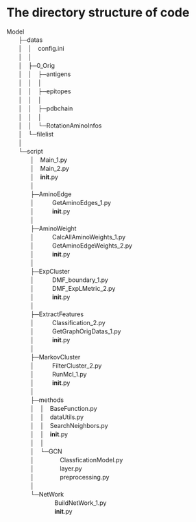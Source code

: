 # The directory structure of code
Model  
　　├─datas  
　　│　│　config.ini  
　　│　│　  
　　│　├─0_Orig  
　　│　│　├─antigens  
　　│　│　│　　　  
　　│　│　├─epitopes  
　　│　│　│　　　  
　　│　│　├─pdbchain  
　　│　│　│　　　  
　　│　│　└─RotationAminoInfos  
　　│　└─filelist  
　　│　　　　　  
　　└─script  
　　　　│　Main_1.py  
　　　　│　Main_2.py  
　　　　│　__init__.py  
　　　　│　  
　　　　├─AminoEdge  
　　　　│　　　GetAminoEdges_1.py  
　　　　│　　　__init__.py  
　　　　│　　　  
　　　　├─AminoWeight  
　　　　│　　　CalcAllAminoWeights_1.py  
　　　　│　　　GetAminoEdgeWeights_2.py  
　　　　│　　　__init__.py  
　　　　│　　　  
　　　　├─ExpCluster  
　　　　│　　　DMF_boundary_1.py  
　　　　│　　　DMF_ExpLMetric_2.py  
　　　　│　　　__init__.py  
　　　　│　　　  
　　　　├─ExtractFeatures  
　　　　│　　　Classification_2.py  
　　　　│　　　GetGraphOrigDatas_1.py  
　　　　│　　　__init__.py  
　　　　│　　　  
　　　　├─MarkovCluster  
　　　　│　　　FilterCluster_2.py  
　　　　│　　　RunMcl_1.py  
　　　　│　　　__init__.py  
　　　　│　　　  
　　　　├─methods  
　　　　│　│　BaseFunction.py  
　　　　│　│　dataUtils.py  
　　　　│　│　SearchNeighbors.py  
　　　　│　│　__init__.py  
　　　　│　│　  
　　　　│　└─GCN  
　　　　│　　　　 ClassficationModel.py  
　　　　│　　　　 layer.py  
　　　　│　　　　 preprocessing.py  
　　　　│　　　　　　　  
　　　　└─NetWork  
　　　　　　　　BuildNetWork_1.py  
　　　　　　　　__init__.py  
　　　　　　　　  

　　　　　　　　　

                

